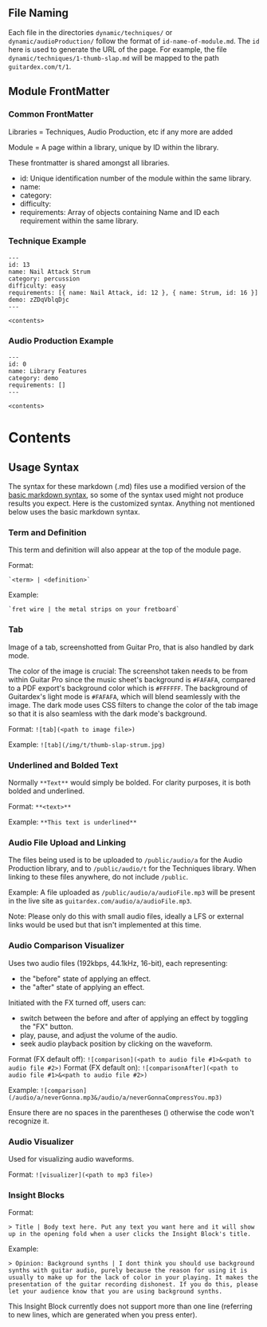 ## File Naming

Each file in the directories `dynamic/techniques/` or `dynamic/audioProduction/` follow the format of `id-name-of-module.md`. The `id` here is used to generate the URL of the page. For example, the file `dynamic/techniques/1-thumb-slap.md` will be mapped to the path `guitardex.com/t/1`.

## Module FrontMatter

### Common FrontMatter

Libraries = Techniques, Audio Production, etc if any more are added

Module = A page within a library, unique by ID within the library.

These frontmatter is shared amongst all libraries.

- id: Unique identification number of the module within the same library.
- name:
- category:
- difficulty:
- requirements: Array of objects containing Name and ID each requirement within the same library.

### Technique Example

```
---
id: 13
name: Nail Attack Strum
category: percussion
difficulty: easy
requirements: [{ name: Nail Attack, id: 12 }, { name: Strum, id: 16 }]
demo: zZDqVblqDjc
---

<contents>
```

### Audio Production Example

```
---
id: 0
name: Library Features
category: demo
requirements: []
---

<contents>
```

# Contents

## Usage Syntax

The syntax for these markdown (.md) files use a modified version of the [basic markdown syntax](https://www.markdownguide.org/basic-syntax/), so some of the syntax used might not produce results you expect. Here is the customized syntax. Anything not mentioned below uses the basic markdown syntax.

### Term and Definition

This term and definition will also appear at the top of the module page.

Format:

```
`<term> | <definition>`
```

Example:

```
`fret wire | the metal strips on your fretboard`
```

### Tab

Image of a tab, screenshotted from Guitar Pro, that is also handled by dark mode.

The color of the image is crucial: The screenshot taken needs to be from within Guitar Pro since the music sheet's background is `#FAFAFA`, compared to a PDF export's background color which is `#FFFFFF`. The background of Guitardex's light mode is `#FAFAFA`, which will blend seamlessly with the image. The dark mode uses CSS filters to change the color of the tab image so that it is also seamless with the dark mode's background.

Format: `![tab](<path to image file>)`

Example: `![tab](/img/t/thumb-slap-strum.jpg)`

### Underlined and Bolded Text

Normally `**Text**` would simply be bolded. For clarity purposes, it is both bolded and underlined.

Format: `**<text>**`

Example: `**This text is underlined**`

### Audio File Upload and Linking

The files being used is to be uploaded to `/public/audio/a` for the Audio Production library, and to `/public/audio/t` for the Techniques library. When linking to these files anywhere, do not include `/public`.

Example: A file uploaded as `/public/audio/a/audioFile.mp3` will be present in the live site as `guitardex.com/audio/a/audioFile.mp3`.

Note: Please only do this with small audio files, ideally a LFS or external links would be used but that isn't implemented at this time.

### Audio Comparison Visualizer

Uses two audio files (192kbps, 44.1kHz, 16-bit), each representing:

- the "before" state of applying an effect.
- the "after" state of applying an effect.

Initiated with the FX turned off, users can:

- switch between the before and after of applying an effect by toggling the "FX" button.
- play, pause, and adjust the volume of the audio.
- seek audio playback position by clicking on the waveform.

Format (FX default off): `![comparison](<path to audio file #1>&<path to audio file #2>)`
Format (FX default on): `![comparisonAfter](<path to audio file #1>&<path to audio file #2>)`

Example: `![comparison](/audio/a/neverGonna.mp3&/audio/a/neverGonnaCompressYou.mp3)`

Ensure there are no spaces in the parentheses () otherwise the code won't recognize it.

### Audio Visualizer

Used for visualizing audio waveforms.

Format: `![visualizer](<path to mp3 file>)`

### Insight Blocks

Format:

```
> Title | Body text here. Put any text you want here and it will show up in the opening fold when a user clicks the Insight Block's title.
```

Example:

```
> Opinion: Background synths | I dont think you should use background synths with guitar audio, purely because the reason for using it is usually to make up for the lack of color in your playing. It makes the presentation of the guitar recording dishonest. If you do this, please let your audience know that you are using background synths.
```

This Insight Block currently does not support more than one line (referring to new lines, which are generated when you press enter).
